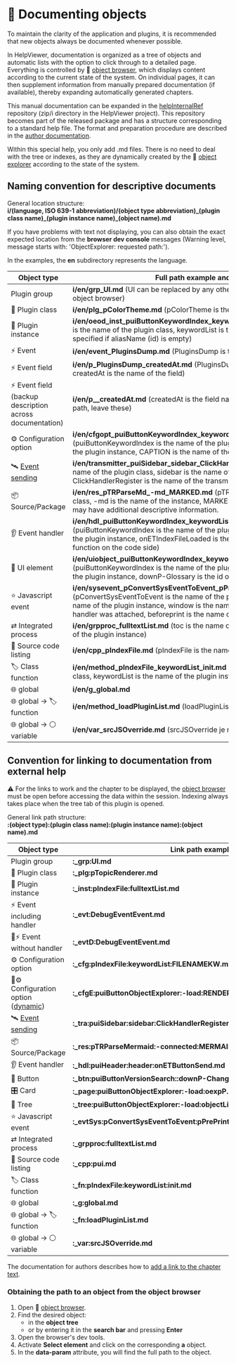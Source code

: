 # 📑 Documenting objects

To maintain the clarity of the application and plugins, it is recommended that new objects always be documented whenever possible.

In HelpViewer, documentation is organized as a tree of objects and automatic lists with the option to click through to a detailed page. Everything is controlled by 🧩 [object browser][oexplorer], which displays content according to the current state of the system. On individual pages, it can then supplement information from manually prepared documentation (if available), thereby expanding automatically generated chapters.

This manual documentation can be expanded in the [helpInternalRef][RhelpInternalRef] repository (zip/i directory in the HelpViewer project). This repository becomes part of the released package and has a structure corresponding to a standard help file. The format and preparation procedure are described in the [author documentation][AuthDoc].

Within this special help, you only add .md files. There is no need to deal with the tree or indexes, as they are dynamically created by the 🧩 [object explorer][oexplorer] according to the state of the system.

## Naming convention for descriptive documents

General location structure:  
**i/(language, ISO 639-1 abbreviation)/(object type abbreviation)_(plugin class name)\_(plugin instance name)\_(object name).md**

If you have problems with text not displaying, you can also obtain the exact expected location from the **browser dev console** messages (Warning level, message starts with: 'ObjectExplorer: requested path:').

In the examples, the **en** subdirectory represents the language.

| Object type | Full path example and description |
|---|---|
| Plugin group | **i/en/grp_UI.md** (UI can be replaced by any other group from the [group list][oexplorerGrp] in the object browser) |
| 🧩 Plugin class | **i/en/plg_pColorTheme.md** (pColorTheme is the name of the plugin class) |
| 🔹 Plugin instance | **i/en/oeod_inst_puiButtonKeywordIndex_keywordList.md** (puiButtonKeywordIndex is the name of the plugin class, keywordList is the name of the instance or is not specified if aliasName (id) is empty) |
| ⚡ Event | **i/en/event_PluginsDump.md** (PluginsDump is the name of the event) |
| ⚡ Event field | **i/en/p_PluginsDump_createdAt.md** (PluginsDump is the name of the event, createdAt is the name of the field)  |
| ⚡ Event field (backup description across documentation) | **i/en/p__createdAt.md** (createdAt is the field name, there are two underscores in the path, leave these) |
| ⚙️ Configuration option | **i/en/cfgopt_puiButtonKeywordIndex_keywordList_CAPTION.md** (puiButtonKeywordIndex is the name of the plugin class, keywordList is the name of the plugin instance, CAPTION is the name of the configuration key on the code side) |
| 🛰️ [Event sending][eventTra] | **i/en/transmitter_puiSidebar_sidebar_ClickHandlerRegister.md** (puiSidebar is the name of the plugin class, sidebar is the name of the plugin instance, ClickHandlerRegister is the name of the transmitted event) |
| 📦 Source/Package | **i/en/res_pTRParseMd_-md_MARKED.md** (pTRParseMd is the name of the plugin class, -md is the name of the instance, MARKED is the name of the source) [Source][resource] may have additional descriptive information. |
| 👂 Event handler | **i/en/hdl_puiButtonKeywordIndex_keywordList_onETIndexFileLoaded.md** (puiButtonKeywordIndex is the name of the plugin class, keywordList is the name of the plugin instance, onETIndexFileLoaded is the full name of the event handler function on the code side) |
| 🔘 UI element | **i/en/uiobject_puiButtonKeywordIndex_keywordList_downP-Glossary.md** (puiButtonKeywordIndex is the name of the plugin class, keywordList is the name of the plugin instance, downP-Glossary is the id of the html element id of the element) |
| ⭐ Javascript event | **i/en/sysevent_pConvertSysEventToEvent_pPrePrintEvent_window.beforeprint.md** (pConvertSysEventToEvent is the name of the plugin class, pPrePrintEvent is the name of the plugin instance, window is the name of the HTML element to which the handler was attached, beforeprint is the name of the Javascript event) |
| ⇄ Integrated process | **i/en/grpproc_fulltextList.md** (toc is the name of the integrated process - the name of the plugin instance) |
| 📄 Source code listing | **i/en/cpp_pIndexFile.md** (pIndexFile is the name of the plugin class) |
| 🏷️ Class function | **i/en/method_pIndexFile_keywordList_init.md** (pIndexFile is the name of the plugin class, keywordList is the name of the plugin instance, init is the name of the function) |
| 🌐 global | **i/en/g_global.md** |
| 🌐 global -> 🏷️ function | **i/en/method_loadPluginList.md** (loadPluginList is the name of the function) |
| 🌐 global -> ⚪ variable | **i/en/var_srcJSOverride.md** (srcJSOverride je název proměnné/konstanty) |

## Convention for linking to documentation from external help

⚠️ For the links to work and the chapter to be displayed, the [object browser][oexplorer] must be open before accessing the data within the session. Indexing always takes place when the tree tab of this plugin is opened.

General link path structure:  
**:(object type):(plugin class name):(plugin instance name):(object name).md**

| Object type | Link path example |
|---|---|
| Plugin group | **:_grp:UI.md** |
| 🧩 Plugin class | **:_plg:pTopicRenderer.md** |
| 🔹 Plugin instance | **:_inst:pIndexFile:fulltextList.md** |
| ⚡ Event including handler | **:_evt:DebugEventEvent.md** |
| 📄⚡ Event without handler | **:_evtD:DebugEventEvent.md** |
| ⚙️ Configuration option | **:_cfg:pIndexFile:keywordList:FILENAMEKW.md** |
| 📄⚙️ Configuration option ([dynamic][cfgDyn]) | **:_cfgE:puiButtonObjectExplorer:-load:RENDER-F.md** |
| 🛰️ [Event sending][eventTra] | **:_tra:puiSidebar:sidebar:ClickHandlerRegister.md** |
| 📦 Source/Package | **:_res:pTRParseMermaid:-connected:MERMAID.md** |
| 👂 Event handler | **:_hdl:puiHeader:header:onETButtonSend.md** |
| 🔘 Button | **:_btn:puiButtonVersionSearch::downP-ChangeVersion.md** |
| 🎛️ Card | **:_page:puiButtonObjectExplorer:-load:oexpP.md** |
| 📂 Tree | **:_tree:puiButtonObjectExplorer:-load:objectList.md** |
| ⭐ Javascript event | **:_evtSys:pConvertSysEventToEvent:pPrePrintEvent:window.beforeprint.md** |
| ⇄ Integrated process | **:_grpproc:fulltextList.md** |
| 📄 Source code listing | **:_cpp:pui.md** |
| 🏷️ Class function | **:_fn:pIndexFile:keywordList:init.md** |
| 🌐 global | **:_g:global.md** |
| 🌐 global -> 🏷️ function | **:_fn:loadPluginList.md** |
| 🌐 global -> ⚪ variable | **:_var:srcJSOverride.md** |

The documentation for authors describes how to [add a link to the chapter text][AuthDocLinks].

### Obtaining the path to an object from the object browser

1. Open 🧩 [object browser][oexplorer].
2. Find the desired object:
   - in the **object tree** 
   - or by entering it in the **search bar** and pressing **Enter**
3. Open the browser's dev tools.
4. Activate **Select element** and click on the corresponding **a** object.
5. In the **data-param** attribute, you will find the full path to the object.

[RhelpInternalRef]: https://github.com/HelpViewer/helpInternalRef "HelpViewer documentation for system objects"
[AuthDoc]: ?d=hlp-aguide/Help-__.zip "Documentation for authors"
[oexplorer]: oexplorer.md "Object browser"
[oexplorerGrp]: :_cfg:puiButtonObjectExplorer:-load:GROUPSLIST.md "List of groups in the object explorer"
[resource]: resource.md#h-2-3 "Resource - further information"
[cfgDyn]: cfgopt.md#h-2-1 "Dynamic configuration keys"
[eventTra]: event.md#h-2-2 "Sending an Event"
[AuthDocLinks]: ?d=hlp-aguide/Help-__.zip&d=hlp-aguide/Help-__.zip&p=links.md#h-3-0 "Links in texts"
